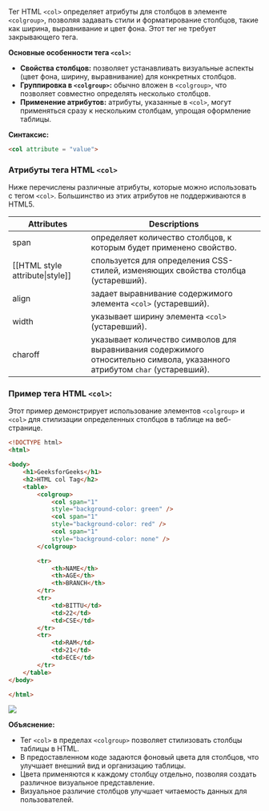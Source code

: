 Тег HTML `<col>` определяет атрибуты для столбцов в элементе `<colgroup>`, позволяя задавать стили и форматирование столбцов, такие как ширина, выравнивание и цвет фона. Этот тег не требует закрывающего тега.

**Основные особенности тега `<col>`:**
- **Свойства столбцов:** позволяет устанавливать визуальные аспекты (цвет фона, ширину, выравнивание) для конкретных столбцов.
- **Группировка в `<colgroup>`:** обычно вложен в `<colgroup>`, что позволяет совместно определять несколько столбцов.
- **Применение атрибутов:** атрибуты, указанные в `<col>`, могут применяться сразу к нескольким столбцам, упрощая оформление таблицы.

**Синтаксис:**
```html
<col attribute = "value">
```

### Атрибуты тега HTML `<col>`

Ниже перечислены различные атрибуты, которые можно использовать с тегом `<col>`. Большинство из этих атрибутов не поддерживаются в HTML5.

| Attributes                      | Descriptions                                                                                                               |
| ------------------------------- | -------------------------------------------------------------------------------------------------------------------------- |
| span                            | определяет количество столбцов, к которым будет применено свойство.                                                        |
| [[HTML style attribute\|style]] | спользуется для определения CSS-стилей, изменяющих свойства столбца (устаревший).                                          |
| align                           | задает выравнивание содержимого элемента `<col>` (устаревший).                                                             |
| width                           | указывает ширину элемента `<col>` (устаревший).                                                                            |
| charoff                         | указывает количество символов для выравнивания содержимого относительно символа, указанного атрибутом `char` (устаревший). |

### Пример тега HTML `<col>`:

Этот пример демонстрирует использование элементов `<colgroup>` и `<col>` для стилизации определенных столбцов в таблице на веб-странице.
```html
<!DOCTYPE html>
<html>

<body>
    <h1>GeeksforGeeks</h1>
    <h2>HTML col Tag</h2>
    <table>
        <colgroup>
            <col span="1" 
            style="background-color: green" />
            <col span="1" 
            style="background-color: red" />
            <col span="1" 
            style="background-color: none" />
        </colgroup>

        <tr>
            <th>NAME</th>
            <th>AGE</th>
            <th>BRANCH</th>
        </tr>
        <tr>
            <td>BITTU</td>
            <td>22</td>
            <td>CSE</td>
        </tr>
        <tr>
            <td>RAM</td>
            <td>21</td>
            <td>ECE</td>
        </tr>
    </table>
</body>

</html>
```
![](https://media.geeksforgeeks.org/wp-content/uploads/20210219164143/colupdate.png)

**Объяснение:**
- Тег `<col>` в пределах `<colgroup>` позволяет стилизовать столбцы таблицы в HTML.
- В предоставленном коде задаются фоновый цвета для столбцов, что улучшает внешний вид и организацию таблицы.
- Цвета применяются к каждому столбцу отдельно, позволяя создать различное визуальное представление.
- Визуальное различие столбцов улучшает читаемость данных для пользователей.